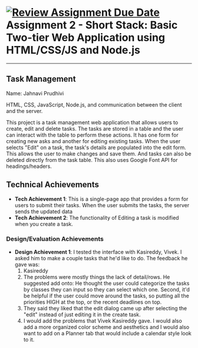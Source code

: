 [![Review Assignment Due Date](https://classroom.github.com/assets/deadline-readme-button-22041afd0340ce965d47ae6ef1cefeee28c7c493a6346c4f15d667ab976d596c.svg)](https://classroom.github.com/a/DsjExVX_)
Assignment 2 - Short Stack: Basic Two-tier Web Application using HTML/CSS/JS and Node.js
===


---
## Task Management
Name: Jahnavi Prudhivi


HTML, CSS, JavaScript, Node.js, and communication between the client and the server.

This project is a task management web application that allows users to create, edit and delete tasks. The tasks are stored in a table and the user can interact with the table to perform these actions.
It has one form for creating new asks and another for editing existing tasks. When the user selects "Edit" on a task, the task's details are populated into the edit form.
This allows the user to make changes and save them. And tasks can also be deleted directly from the task table. This also uses Google Font API for headings/headers.

## Technical Achievements
- **Tech Achievement 1**: This is a single-page app that provides a form for users to submit their tasks. When the user submits the tasks, the server sends the updated data
- **Tech Achievement 2**: The functionality of Editing a task is modified when you create a task.

### Design/Evaluation Achievements
- **Design Achievement 1**: I tested the interface with Kasireddy, Vivek. I asked him to make a couple tasks that he'd like to do. The feedback he gave was:
  1. Kasireddy
  2. The problems were mostly things the lack of detail/rows. He suggested add onto: He thought the user could categorize the tasks by classes they can input so they can select which one. Second, it'd be helpful if the user could move around the tasks, so putting all the priorities HIGH at the top, or the recent deadlines on top.
  3. They said they liked that the edit dialog came up after selecting the "edit" instead of just editing it in the create task.
  4. I would add the problems that Vivek Kasireddy gave. I would also add a more organized color scheme and aesthetics and I would also want to add on a Planner tab that would include a calendar style look to it.